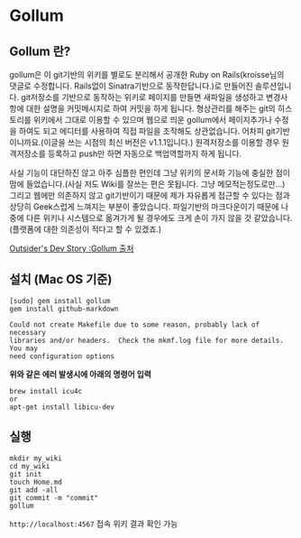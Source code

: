 # Gollum

## Gollum 란?

gollum은 이 git기반의 위키를 별로도 분리해서 공개한 Ruby on Rails(kroisse님의 댓글로 수정합니다. Rails없이 Sinatra기반으로 동작한답니다.)로 만들어진 솔루션입니다. git저장소를 기반으로 동작하는 위키로 페이지를 만들면 새파일을 생성하고 변경사항에 대한 설명을 커밋메시지로 하여 커밋을 하게 됩니다. 형상관리를 해주는 git의 히스토리를 위키에서 그대로 이용할 수 있으며 웹으로 띄운 gollum에서 페이지추가나 수정을 하여도 되고 에디터를 사용하여 직접 파일을 조작해도 상관없습니다. 어차피 git기반이니까요.(이글을 쓰는 시점의 최신 버전은 v1.1.1입니다.) 원격저장소를 이용할 경우 원격저장소를 등록하고 push만 하면 자동으로 백업역할까지 하게 됩니다.

사실 기능이 대단하진 않고 아주 심플한 편인데 그냥 위키의 문서화 기능에 충실한 점이 맘에 들었습니다.(사실 저도 Wiki를 잘쓰는 편은 못됩니다. 그냥 메모적는정도로만...) 그리고 웹에만 의존하지 않고 git기반이기 때문에 제가 자유롭게 접근할 수 있다는 점과 상당히 Geek스럽게 느껴지는 부분이 좋았습니다. 파일기반의 마크다운이기 때문에 나중에 다른 위키나 시스템으로 옮겨가게 될 경우에도 크게 손이 가지 않을 것 같았습니다.(플랫폼에 대한 의존성이 적다고 할 수 있겠죠.)

[Outsider's Dev Story :Gollum 출처](https://blog.outsider.ne.kr/579)

## 설치 (Mac OS 기준)

```
[sudo] gem install gollum
gem install github-markdown
```

```
Could not create Makefile due to some reason, probably lack of necessary
libraries and/or headers.  Check the mkmf.log file for more details.  You may
need configuration options
```
**위와 같은 에러 발생시에 아래의 명령어 입력**

```
brew install icu4c
or
apt-get install libicu-dev
```

## 실행
```
mkdir my_wiki
cd my_wiki
git init
touch Home.md
git add -all
git commit -m "commit"
gollum
```
`http://localhost:4567` 접속 위키 결과 확인 가능
